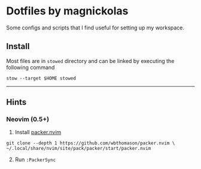 # Dotfiles by magnickolas

Some configs and scripts that I find useful for setting up my workspace.

## Install

Most files are in `stowed` directory and can be linked by executing the following command
```console
stow --target $HOME stowed
```

---

## Hints

### Neovim (0.5+)
1. Install [packer.nvim](https://github.com/wbthomason/packer.nvim)
  ```console
  git clone --depth 1 https://github.com/wbthomason/packer.nvim \
  ~/.local/share/nvim/site/pack/packer/start/packer.nvim
  ```
2. Run `:PackerSync`



